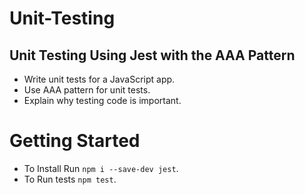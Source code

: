 # Unit-Testing

## Unit Testing Using Jest with the AAA Pattern
- Write unit tests for a JavaScript app.
- Use AAA pattern for unit tests.
- Explain why testing code is important.

# Getting Started
- To Install Run `npm i --save-dev jest`.
- To Run tests `npm test`.
